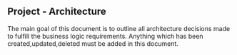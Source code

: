 Project - Architecture
---

The main goal of this document is to outline all architecture decisions made to fulfill the business logic requirements. Anything which has been created,updated,deleted must be added in this document.
